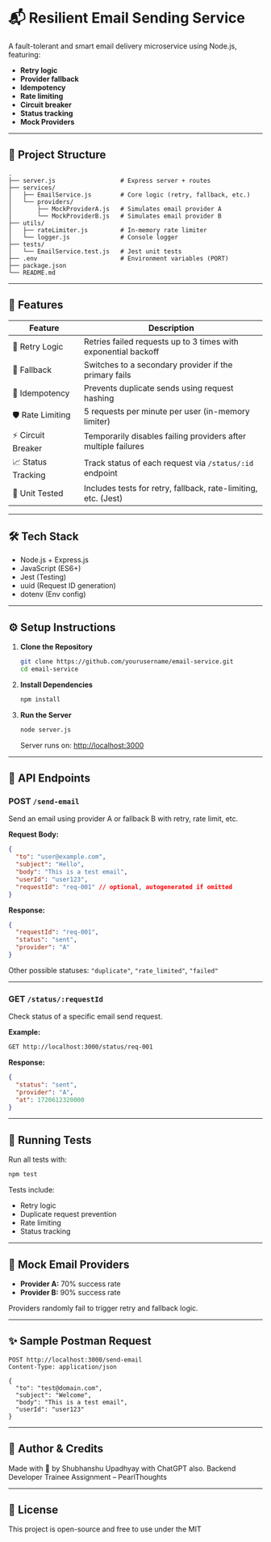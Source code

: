# 📬 Resilient Email Sending Service

A fault-tolerant and smart email delivery microservice using Node.js, featuring:

- **Retry logic**
- **Provider fallback**
- **Idempotency**
- **Rate limiting**
- **Circuit breaker**
- **Status tracking**
- **Mock Providers**

---

## 📁 Project Structure

```
.
├── server.js                  # Express server + routes
├── services/
│   ├── EmailService.js        # Core logic (retry, fallback, etc.)
│   └── providers/
│       ├── MockProviderA.js   # Simulates email provider A
│       └── MockProviderB.js   # Simulates email provider B
├── utils/
│   ├── rateLimiter.js         # In-memory rate limiter
│   └── logger.js              # Console logger
├── tests/
│   └── EmailService.test.js   # Jest unit tests
├── .env                       # Environment variables (PORT)
├── package.json
└── README.md
```

---

## 🚀 Features

| Feature             | Description                                                            |
|---------------------|------------------------------------------------------------------------|
| 🔁 Retry Logic      | Retries failed requests up to 3 times with exponential backoff          |
| 🔄 Fallback         | Switches to a secondary provider if the primary fails                   |
| 🧠 Idempotency      | Prevents duplicate sends using request hashing                          |
| 🛡️ Rate Limiting   | 5 requests per minute per user (in-memory limiter)                      |
| ⚡ Circuit Breaker   | Temporarily disables failing providers after multiple failures          |
| 📈 Status Tracking  | Track status of each request via `/status/:id` endpoint                 |
| 🧪 Unit Tested      | Includes tests for retry, fallback, rate-limiting, etc. (Jest)          |

---

## 🛠️ Tech Stack

- Node.js + Express.js
- JavaScript (ES6+)
- Jest (Testing)
- uuid (Request ID generation)
- dotenv (Env config)

---

## ⚙️ Setup Instructions

1. **Clone the Repository**
   ```sh
   git clone https://github.com/yourusername/email-service.git
   cd email-service
   ```

2. **Install Dependencies**
   ```sh
   npm install
   ```

3. **Run the Server**
   ```sh
   node server.js
   ```
   Server runs on: [http://localhost:3000](http://localhost:3000)

---

## 📮 API Endpoints

### POST `/send-email`

Send an email using provider A or fallback B with retry, rate limit, etc.

**Request Body:**
```json
{
  "to": "user@example.com",
  "subject": "Hello",
  "body": "This is a test email",
  "userId": "user123",
  "requestId": "req-001" // optional, autogenerated if omitted
}
```

**Response:**
```json
{
  "requestId": "req-001",
  "status": "sent",
  "provider": "A"
}
```
Other possible statuses: `"duplicate"`, `"rate_limited"`, `"failed"`

---

### GET `/status/:requestId`

Check status of a specific email send request.

**Example:**
```sh
GET http://localhost:3000/status/req-001
```

**Response:**
```json
{
  "status": "sent",
  "provider": "A",
  "at": 1720612320000
}
```

---

## 🧪 Running Tests

Run all tests with:

```sh
npm test
```

Tests include:

- Retry logic
- Duplicate request prevention
- Rate limiting
- Status tracking

---

## 🤖 Mock Email Providers

- **Provider A:** 70% success rate
- **Provider B:** 90% success rate

Providers randomly fail to trigger retry and fallback logic.

---

## ✨ Sample Postman Request

```http
POST http://localhost:3000/send-email
Content-Type: application/json

{
  "to": "test@domain.com",
  "subject": "Welcome",
  "body": "This is a test email",
  "userId": "user123"
}
```

---

## 🙋 Author & Credits

Made with 💙 by Shubhanshu Upadhyay with ChatGPT also.
Backend Developer Trainee Assignment – PearlThoughts

---

## 📄 License

This project is open-source and free to use under the MIT